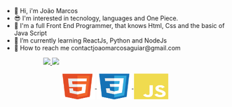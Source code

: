 <ul>
<li>👋 Hi, i'm João Marcos </li>
<li>😎 I'm interested in tecnology, languages and One Piece.</li>
<li>🔭 I'm a full Front End Programmer, that knows Html, Css and the basic of Java Script</li>
<li>🌱 I’m currently learning ReactJs, Python and NodeJs</li>
<li>🚀 How to reach me contactjoaomarcosaguiar@gmail.com</h4></li>
</ul>

<div align="center" style="display: flex">
  <a href="https://github.com/Jm1programmer">
  <img height="120em" src="https://github-readme-stats.vercel.app/api?username=Jm1programmer&show_icons=true&theme=github&include_all_commits=true&count_private=true"/>
  <img height="120em" src="https://github-readme-stats.vercel.app/api/top-langs/?username=Jm1programmer&layout=compact&langs_count=7&theme=github"/>
       <img align="right" width="180px" src="https://media4.giphy.com/media/NVBR6cLvUjV9C/giphy.gif" alt="">
</div>

  <div style="display: inline_block" align="center"><br>

    
    
    
  <img align="center" alt="Aguiar-HTML" height="60" width="80" src="https://raw.githubusercontent.com/devicons/devicon/master/icons/html5/html5-original.svg">
  <img align="center" alt="Aguiar-CSS" height="60" width="80" src="https://raw.githubusercontent.com/devicons/devicon/master/icons/css3/css3-original.svg">
      <img align="center" alt="Aguiar-Js" height="60" width="80" src="https://raw.githubusercontent.com/devicons/devicon/master/icons/javascript/javascript-plain.svg">
</div>
  
